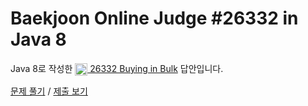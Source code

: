 # Baekjoon Online Judge #26332 in Java 8
Java 8로 작성한 [<img src="https://static.solved.ac/tier_small/2.svg" height="20" align="center">
26332 Buying in Bulk](https://www.acmicpc.net/problem/26332) 답안입니다.

[문제 풀기](https://www.acmicpc.net/problem/26332) /
[제출 보기](https://www.acmicpc.net/source/86678045)
